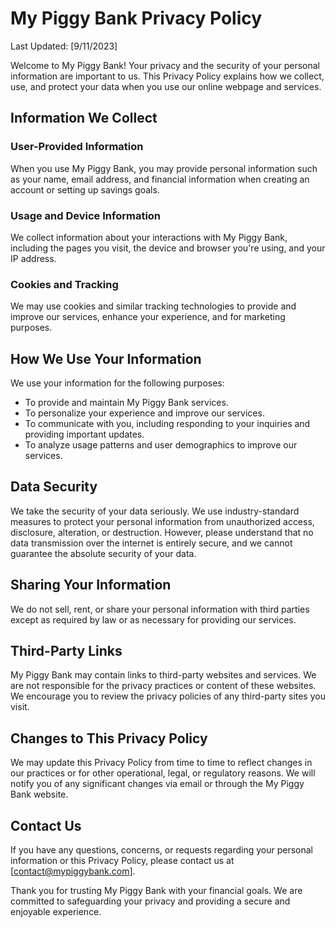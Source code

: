 # My Piggy Bank Privacy Policy

Last Updated: [9/11/2023]

Welcome to My Piggy Bank! Your privacy and the security of your personal information are important to us. This Privacy Policy explains how we collect, use, and protect your data when you use our online webpage and services.

## Information We Collect

### User-Provided Information

When you use My Piggy Bank, you may provide personal information such as your name, email address, and financial information when creating an account or setting up savings goals.

### Usage and Device Information

We collect information about your interactions with My Piggy Bank, including the pages you visit, the device and browser you're using, and your IP address.

### Cookies and Tracking

We may use cookies and similar tracking technologies to provide and improve our services, enhance your experience, and for marketing purposes.

## How We Use Your Information

We use your information for the following purposes:

- To provide and maintain My Piggy Bank services.
- To personalize your experience and improve our services.
- To communicate with you, including responding to your inquiries and providing important updates.
- To analyze usage patterns and user demographics to improve our services.

## Data Security

We take the security of your data seriously. We use industry-standard measures to protect your personal information from unauthorized access, disclosure, alteration, or destruction. However, please understand that no data transmission over the internet is entirely secure, and we cannot guarantee the absolute security of your data.

## Sharing Your Information

We do not sell, rent, or share your personal information with third parties except as required by law or as necessary for providing our services.

## Third-Party Links

My Piggy Bank may contain links to third-party websites and services. We are not responsible for the privacy practices or content of these websites. We encourage you to review the privacy policies of any third-party sites you visit.

## Changes to This Privacy Policy

We may update this Privacy Policy from time to time to reflect changes in our practices or for other operational, legal, or regulatory reasons. We will notify you of any significant changes via email or through the My Piggy Bank website.

## Contact Us

If you have any questions, concerns, or requests regarding your personal information or this Privacy Policy, please contact us at [contact@mypiggybank.com].

Thank you for trusting My Piggy Bank with your financial goals. We are committed to safeguarding your privacy and providing a secure and enjoyable experience.
